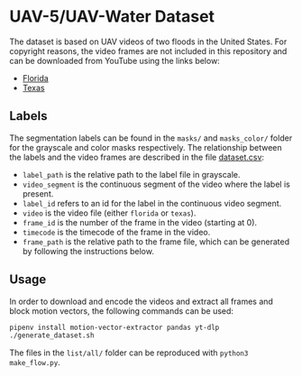 # UAV-5/UAV-Water Dataset

The dataset is based on UAV videos of two floods in the United States. For copyright reasons, the video frames are not included in this repository and can be downloaded from YouTube using the links below:

- [Florida](https://www.youtube.com/watch?v=VF1CMbPlmPo)
- [Texas](https://www.youtube.com/watch?v=SybD-lXqYR8)

## Labels

The segmentation labels can be found in the `masks/` and `masks_color/` folder for the grayscale and color masks respectively. The relationship between the labels and the video frames are described in the file [dataset.csv](list/all/dataset.csv):
- `label_path` is the relative path to the label file in grayscale. 
- `video_segment` is the continuous segment of the video where the label is present.
- `label_id` refers to an id for the label in the continuous video segment.
- `video` is the video file (either `florida` or `texas`).
- `frame_id` is the number of the frame in the video (starting at 0).
- `timecode` is the timecode of the frame in the video.
- `frame_path` is the relative path to the frame file, which can be generated by following the instructions below.

## Usage

In order to download and encode the videos and extract all frames and block motion vectors, the following commands can be used:

```bash
pipenv install motion-vector-extractor pandas yt-dlp
./generate_dataset.sh
```

The files in the `list/all/` folder can be reproduced with `python3 make_flow.py`.